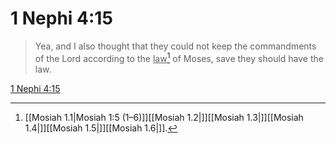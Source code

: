 # 1 Nephi 4:15

> Yea, and I also thought that they could not keep the commandments of the Lord according to the <u>law</u>[^a] of Moses, save they should have the law.

[1 Nephi 4:15](https://www.churchofjesuschrist.org/study/scriptures/bofm/1-ne/4?lang=eng&id=p15#p15)


[^a]: [[Mosiah 1.1|Mosiah 1:5 (1–6)]][[Mosiah 1.2|]][[Mosiah 1.3|]][[Mosiah 1.4|]][[Mosiah 1.5|]][[Mosiah 1.6|]].  
